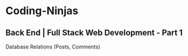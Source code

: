 # Coding-Ninjas

## Back End | Full Stack Web Development - Part 1

Database Relations (Posts, Comments)
